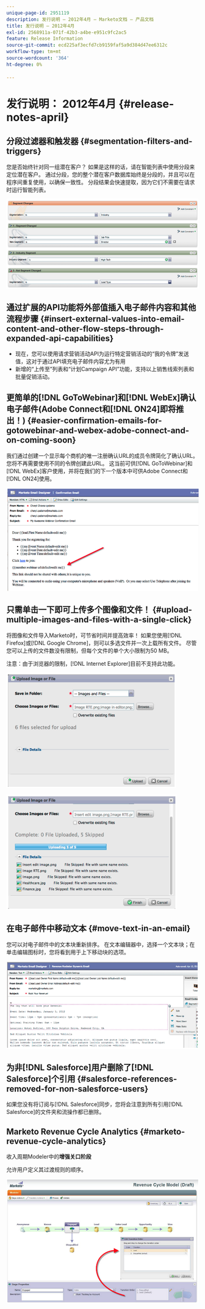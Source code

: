 ```yaml
---
unique-page-id: 2951119
description: 发行说明 — 2012年4月 — Marketo文档 — 产品文档
title: 发行说明 — 2012年4月
exl-id: 2568911a-071f-42b3-a4be-e951c9fc2ac5
feature: Release Information
source-git-commit: ecd225af3ecfd7cb9159faf5a9d384d47ee6312c
workflow-type: tm+mt
source-wordcount: '364'
ht-degree: 0%

---
```


# 发行说明： 2012年4月 {#release-notes-april}

## 分段过滤器和触发器 {#segmentation-filters-and-triggers}

您是否始终针对同一组潜在客户？ 如果是这样的话，请在智能列表中使用分段来定位潜在客户。 通过分段，您的整个潜在客户数据库始终是分段的，并且可以在程序间重复使用，以确保一致性。 分段结果会快速提取，因为它们不需要在请求时运行智能列表。

![](assets/image2014-9-23-10-3a3-3a57.png)

## 通过扩展的API功能将外部值插入电子邮件内容和其他流程步骤 {#insert-external-values-into-email-content-and-other-flow-steps-through-expanded-api-capabilities}

* 现在，您可以使用请求营销活动API为运行特定营销活动的“我的令牌”发送值，这对于通过API填充电子邮件内容尤为有用
* 新增的“上传至”列表和“计划Campaign API”功能，支持以上销售线索列表和批量促销活动。

## 更简单的[!DNL GoToWebinar]和[!DNL WebEx]确认电子邮件(Adobe Connect和[!DNL ON24]即将推出！) {#easier-confirmation-emails-for-gotowebinar-and-webex-adobe-connect-and-on-coming-soon}

我们通过创建一个显示每个商机的唯一注册确认URL的成员令牌简化了确认URL。 您将不再需要使用不同的令牌创建此URL。 这当前可供[!DNL GoToWebinar]和[!DNL WebEx]客户使用，并将在我们的下一个版本中可供Adobe Connect和[!DNL ON24]使用。

![](assets/image2014-9-23-10-3a4-3a18.png)

## 只需单击一下即可上传多个图像和文件！ {#upload-multiple-images-and-files-with-a-single-click}

将图像和文件导入Marketo时，可节省时间并提高效率！ 如果您使用[!DNL Firefox]或[!DNL Google Chrome]，则可以多选文件并一次上载所有文件。 尽管您可以上传的文件数没有限制，但每个文件的单个大小限制为50 MB。

注意：由于浏览器的限制，[!DNL Internet Explorer]目前不支持此功能。

![](assets/image2014-9-23-10-3a4-3a32.png)

![](assets/image2014-9-23-10-3a4-3a46.png)

## 在电子邮件中移动文本 {#move-text-in-an-email}

您可以对电子邮件中的文本块重新排序。 在文本编辑器中，选择一个文本块；在单击编辑图标时，您将看到用于上下移动块的选项。

![](assets/image2014-9-23-10-3a5-3a1.png)

## 为非[!DNL Salesforce]用户删除了[!DNL Salesforce]个引用 {#salesforce-references-removed-for-non-salesforce-users}

如果您没有将订阅与[!DNL Salesforce]同步，您将会注意到所有引用[!DNL Salesforce]的文件夹和流操作都已删除。

## Marketo Revenue Cycle Analytics {#marketo-revenue-cycle-analytics}

收入周期Modeler中的&#x200B;**增强关口阶段**

允许用户定义其过渡规则的顺序。

![](assets/image2014-9-23-10-3a5-3a17.png)
